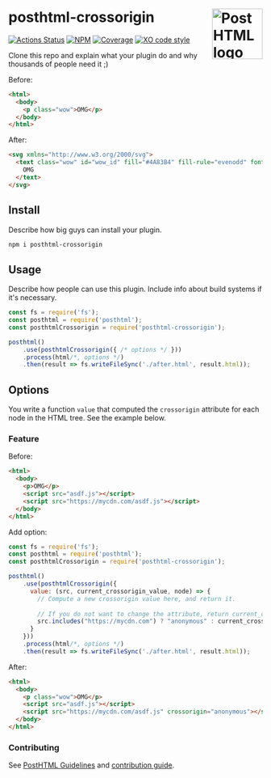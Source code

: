 # posthtml-crossorigin <img align="right" height="100" title="PostHTML logo" src="http://posthtml.github.io/posthtml/logo.svg">

[![Actions Status][action]][action-url]
[![NPM][npm]][npm-url]
[![Coverage][cover]][cover-badge]
[![XO code style][style]][style-url]

Clone this repo and explain what your plugin do and why thousands of people need it ;)

Before:
``` html
<html>
  <body>
    <p class="wow">OMG</p>
  </body>
</html>
```

After:
``` html
<svg xmlns="http://www.w3.org/2000/svg">
  <text class="wow" id="wow_id" fill="#4A83B4" fill-rule="evenodd" font-family="Verdana">
    OMG
  </text>
</svg>
```

## Install

Describe how big guys can install your plugin.

```bash
npm i posthtml-crossorigin
```

## Usage

Describe how people can use this plugin. Include info about build systems if it's
necessary.

``` js
const fs = require('fs');
const posthtml = require('posthtml');
const posthtmlCrossorigin = require('posthtml-crossorigin');

posthtml()
    .use(posthtmlCrossorigin({ /* options */ }))
    .process(html/*, options */)
    .then(result => fs.writeFileSync('./after.html', result.html));
```

## Options

You write a function `value` that computed the `crossorigin` attribute for each node in the HTML tree. See the example below.

### Feature

Before:
``` html
<html>
  <body>
    <p>OMG</p>
    <script src="asdf.js"></script>
    <script src="https://mycdn.com/asdf.js"></script>
  </body>
</html>
```

Add option:
``` js
const fs = require('fs');
const posthtml = require('posthtml');
const posthtmlCrossorigin = require('posthtml-crossorigin');

posthtml()
    .use(posthtmlCrossorigin({ 
      value: (src, current_crossorigin_value, node) => {
        // Compute a new crossorigin value here, and return it.
        
        // If you do not want to change the attribute, return current_crossorigin_value
        src.includes("https://mycdn.com") ? "anonymous" : current_crossorigin_value
      }
    }))
    .process(html/*, options */)
    .then(result => fs.writeFileSync('./after.html', result.html));
```

After:
``` html
<html>
  <body>
    <p class="wow">OMG</p>
    <script src="asdf.js"></script>
    <script src="https://mycdn.com/asdf.js" crossorigin="anonymous"></script>
  </body>
</html>
```

### Contributing

See [PostHTML Guidelines](https://github.com/posthtml/posthtml/tree/master/docs) and [contribution guide](CONTRIBUTING.md).

[action]: https://github.com/JuliaPluto/posthtml-crossorigin/workflows/Actions%20Status/badge.svg
[action-url]: https://github.com/JuliaPluto/posthtml-crossorigin/actions?query=workflow%3A%22CI+tests%22

[npm]: https://img.shields.io/npm/v/posthtml-crossorigin.svg
[npm-url]: https://npmjs.com/package/posthtml-crossorigin

[style]: https://img.shields.io/badge/code_style-XO-5ed9c7.svg
[style-url]: https://github.com/xojs/xo

[cover]: https://coveralls.io/repos/JuliaPluto/posthtml-crossorigin/badge.svg?branch=master
[cover-badge]: https://coveralls.io/r/JuliaPluto/posthtml-crossorigin?branch=master
